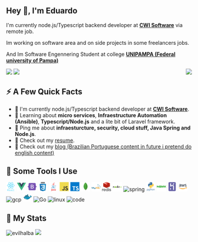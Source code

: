 <h2>Hey 👋, I'm Eduardo</h2>
<p>I'm currently node.js/Typescript backend developer at <strong><a href="https://cwi.com.br/">CWI Software</a></strong> via remote job.</p> 
  
  <p>Im working on software area and on side projects in some freelancers jobs.</p>

  <p>And Im Software Engennering Student at college <strong><a href="https://cursos.unipampa.edu.br/cursos/engenhariadesoftware/">UNIPAMPA (Federal university of Pampa)</a></strong></p>

<img src="https://img.shields.io/static/v1?label=&message=Linkedin&style=for-the-badge&logo=linkedin&color=0e76a8&link=http://left&link=https://www.linkedin.com/in/eduardo-cabezudo-vilhalba-141590186/" />
<img src="https://img.shields.io/static/v1?label=&message=WORDPRESS&style=for-the-badge&logo=wordpress&color=0e76a8&link=http://left&link=https://eduardovilhalba.me/" />

<img align="right" src="https://media1.giphy.com/media/13HgwGsXF0aiGY/giphy.gif" />
<h2>⚡️ A Few Quick Facts</h2>
<ul>
<li>🔭 I'm currently node.js/Typescript backend developer at <strong><a href="https://cwi.com.br/">CWI Software</a></strong>.</li>
<li>🧐 Learning about  <strong>micro services</strong>, <strong>Infraestructure Automation (Ansible)</strong>,  <strong>Typescript/Node.js</strong> and a lite bit of Laravel framework.</li>

<li>💬 Ping me about <strong>infraesturcture, security, cloud stuff, Java Spring and Node.js</strong>.</li>
<li>📙 Check out my <a href="https://1drv.ms/b/s!Av0sbFjiOlRngcEUNI3PpgiKG8xWfA?e=Ype43U">resume</a>.</li>
<li>📙 Check out my <a href="https://eduardovilhalba.me/">blog (Brazilian Portuguese content in future i pretend do english content)</a></li>
</ul>

<h2>🚀 Some Tools I Use</h2>
<p align="left">
<img src="https://raw.githubusercontent.com/devicons/devicon/master/icons/react/react-original-wordmark.svg" alt="react" width="25" height="25" />
<img src="https://raw.githubusercontent.com/devicons/devicon/master/icons/vuejs/vuejs-original.svg" alt="vue" width="25" height="25" />
<img src="https://raw.githubusercontent.com/devicons/devicon/master/icons/bootstrap/bootstrap-plain.svg" alt="bootstrap" width="25" height="25" />
<img src="https://raw.githubusercontent.com/devicons/devicon/master/icons/css3/css3-original-wordmark.svg" alt="css3" width="25" height="25" />
<img src="https://raw.githubusercontent.com/devicons/devicon/master/icons/java/java-original-wordmark.svg" alt="java" width="25" height="25" />
<img src="https://raw.githubusercontent.com/devicons/devicon/master/icons/javascript/javascript-original.svg" alt="javascript" width="25" height="25" />
<img src="https://raw.githubusercontent.com/devicons/devicon/master/icons/typescript/typescript-original.svg" alt="typescript" width="25" height="25" />
<img src="https://raw.githubusercontent.com/devicons/devicon/master/icons/mongodb/mongodb-original.svg" alt="mongodb" width="25" height="25" />
<img src="https://raw.githubusercontent.com/devicons/devicon/master/icons/mysql/mysql-original-wordmark.svg" alt="mysql" width="25" height="25" />
<img src="https://raw.githubusercontent.com/devicons/devicon/master/icons/redis/redis-original-wordmark.svg" alt="redis" width="25" height="25" />
<img src="https://raw.githubusercontent.com/devicons/devicon/master/icons/nodejs/nodejs-original-wordmark.svg" alt="nodejs" width="25" height="25" />
<img src="https://www.vectorlogo.zone/logos/springio/springio-icon.svg" alt="spring" width="25" height="25" />
<img src="https://raw.githubusercontent.com/devicons/devicon/master/icons/python/python-original-wordmark.svg" alt="python" width="25" height="25" />
<img src="https://raw.githubusercontent.com/devicons/devicon/master/icons/nginx/nginx-original.svg" alt="nginx" width="25" height="25" />
<img src="https://raw.githubusercontent.com/devicons/devicon/master/icons/heroku/heroku-plain.svg" alt="heroku" width="25" height="25" />
<img src="https://raw.githubusercontent.com/github/explore/80688e429a7d4ef2fca1e82350fe8e3517d3494d/topics/aws/aws.png" alt="aws" width="25" height="25" />
<img src="https://www.vectorlogo.zone/logos/google_cloud/google_cloud-icon.svg" alt="gcp" width="25" height="25" />
<img src="https://raw.githubusercontent.com/devicons/devicon/master/icons/docker/docker-original.svg" alt="Docker" width="25" height="25" />
<img src="https://cdn.jsdelivr.net/gh/devicons/devicon/icons/go/go-original.svg" alt="Go" width="25" height="25" />
  <img src="https://cdn.jsdelivr.net/gh/devicons/devicon/icons/linux/linux-original.svg" alt="linux" width="25" height="25" />
  <img src="https://cdn.jsdelivr.net/gh/devicons/devicon/icons/vscode/vscode-original-wordmark.svg" alt="code" width="25" height="25"/>


</p>

<h2>🚀 My Stats</h2>
<div align="left">
<img src="https://github-readme-stats.vercel.app/api?username=evilhalba&show_icons=true&count_private=true" alt="evilhalba" />
<img src="https://github-readme-stats.vercel.app/api/top-langs/?username=evilhalba&layout=compact&langs_count=7"/>
</div>
